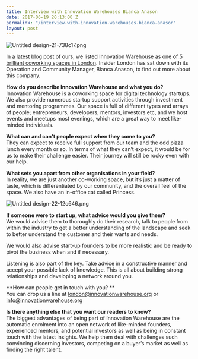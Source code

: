```yaml
---
title: Interview with Innovation Warehouses Bianca Anason
date: 2017-06-19 20:13:00 Z
permalink: "/interview-with-innovation-warehouses-bianca-anason"
layout: post
---
```


![Untitled design-21-738c17.png](/uploads/Untitled%20design-21-738c17.png)

In a latest blog post of ours, we listed Innovation Warehouse as one of[ 5 brilliant coworking spaces in London](http://www.insider-london.co.uk/coworking-spaces-london/). Insider London has sat down with its Operation and Community Manager, Bianca Anason, to find out more about this company. 

**How do you describe Innovation Warehouse and what you do?**\
Innovation Warehouse is a coworking space for digital technology startups. We also provide numerous startup support activities through investment and mentoring programmes. Our space is full of different types and arrays of people; entrepreneurs, developers, mentors, investors etc, and we host events and meetups most evenings, which are a great way to meet like-minded individuals.

**What can and can't people expect when they come to you?**\
They can expect to receive full support from our team and the odd pizza lunch every month or so. In terms of what they can’t expect, it would be for us to make their challenge easier. Their journey will still be rocky even with our help.

**What sets you apart from other organisations in your field?**\
In reality, we are just another co-working space, but it’s just a matter of taste, which is differentiated by our community, and the overall feel of the space. We also have an in-office cat called Princess.

![Untitled design-22-12c646.png](/uploads/Untitled%20design-22-12c646.png)

**If someone were to start up, what advice would you give them?**\
We would advise them to thoroughly do their research, talk to people from within the industry to get a better understanding of the landscape and seek to better understand the customer and their wants and needs.

We would also advise start-up founders to be more realistic and be ready to pivot the business when and if necessary.

Listening is also part of the key. Take advice in a constructive manner and accept your possible lack of knowledge. This is all about building strong relationships and developing a network around you.

**How can people get in touch with you? **\
You can drop us a line at london@innovationwarehouse.org or info@innovationwarehouse.org

**Is there anything else that you want our readers to know?**\
The biggest advantages of being part of Innovation Warehouse are the automatic enrolment into an open network of like-minded founders, experienced mentors, and potential investors as well as being in constant touch with the latest insights. We help them deal with challenges such convincing discerning investors, competing on a buyer’s market as well as finding the right talent.